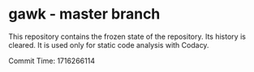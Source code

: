 # gawk - master branch

This repository contains the frozen state of the repository.
Its history is cleared. It is used only for static code
analysis with Codacy.

Commit Time: 1716266114